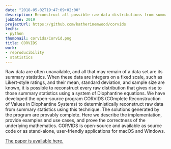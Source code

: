 ```yaml
---
date: "2018-05-02T19:47:09+02:00"
description: Reconstruct all possible raw data distributions from summary statistics.
jobDate: 2019
projectUrl: https://github.com/katherinemwood/corvids
techs:
- python
thumbnail: corvids/Corvid.png
title: CORVIDS
work:
- reproducibility
- statistics
---
```


Raw data are often unavailable, and all that may remain of a data set are its summary statistics. When these data are integers on a fixed scale, such as Likert-style ratings, and their mean, standard deviation, and sample size are known, it is possible to reconstruct every raw distribution that gives rise to those summary statistics using a system of Diophantine equations. We have developed the open-source program CORVIDS (COmplete Reconstruction of Values In Diophantine Systems) to deterministically reconstruct raw data from summary statistics using this technique. The solutions generated by the program are provably complete. Here we describe the implementation, provide examples and use cases, and prove the correctness of the underlying mathematics. CORVIDS is open-source and available as source code or as stand-alone, user-friendly applications for macOS and Windows.

[The paper is available here.](https://psyarxiv.com/7shr8/)